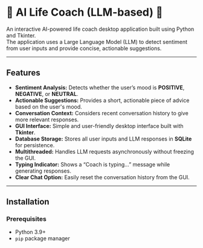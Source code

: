 # 🌟 AI Life Coach (LLM-based) 🌟

An interactive AI-powered life coach desktop application built using Python and Tkinter.  
The application uses a Large Language Model (LLM) to detect sentiment from user inputs and provide concise, actionable suggestions.

---

## Features

- **Sentiment Analysis:** Detects whether the user’s mood is **POSITIVE**, **NEGATIVE**, or **NEUTRAL**.
- **Actionable Suggestions:** Provides a short, actionable piece of advice based on the user's mood.
- **Conversation Context:** Considers recent conversation history to give more relevant responses.
- **GUI Interface:** Simple and user-friendly desktop interface built with **Tkinter**.
- **Database Storage:** Stores all user inputs and LLM responses in **SQLite** for persistence.
- **Multithreaded:** Handles LLM requests asynchronously without freezing the GUI.
- **Typing Indicator:** Shows a “Coach is typing…” message while generating responses.
- **Clear Chat Option:** Easily reset the conversation history from the GUI.

---

## Installation

### Prerequisites

- Python 3.9+
- `pip` package manager
